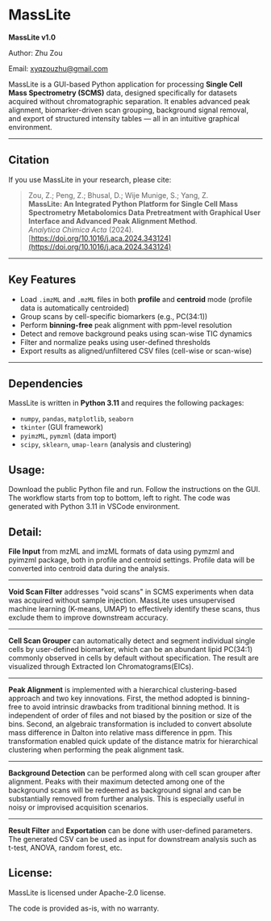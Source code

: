 # MassLite

**MassLite v1.0**  

Author: Zhu Zou  

Email: xyqzouzhu@gmail.com

MassLite is a GUI-based Python application for processing **Single Cell Mass Spectrometry (SCMS)** data, designed specifically for datasets acquired without chromatographic separation. It enables advanced peak alignment, biomarker-driven scan grouping, background signal removal, and export of structured intensity tables — all in an intuitive graphical environment.

---

## Citation

If you use MassLite in your research, please cite:

> Zou, Z.; Peng, Z.; Bhusal, D.; Wije Munige, S.; Yang, Z.  
> **MassLite: An Integrated Python Platform for Single Cell Mass Spectrometry Metabolomics Data Pretreatment with Graphical User Interface and Advanced Peak Alignment Method**.  
> _Analytica Chimica Acta_ (2024). [https://doi.org/10.1016/j.aca.2024.343124](https://doi.org/10.1016/j.aca.2024.343124)

---

## Key Features

- Load `.imzML` and `.mzML` files in both **profile** and **centroid** mode (profile data is automatically centroided)
- Group scans by cell-specific biomarkers (e.g., PC(34:1))
- Perform **binning-free** peak alignment with ppm-level resolution
- Detect and remove background peaks using scan-wise TIC dynamics
- Filter and normalize peaks using user-defined thresholds
- Export results as aligned/unfiltered CSV files (cell-wise or scan-wise)

---

## Dependencies

MassLite is written in **Python 3.11** and requires the following packages:

- `numpy`, `pandas`, `matplotlib`, `seaborn`
- `tkinter` (GUI framework)
- `pyimzML`, `pymzml` (data import)
- `scipy`, `sklearn`, `umap-learn` (analysis and clustering)

Usage:
-------------
Download the public Python file and run. Follow the instructions on the GUI. The workflow starts from top to bottom, left to right. The code was generated with Python 3.11 in VSCode environment.

Detail:
-------------
**File Input** from mzML and imzML formats of data using pymzml and pyimzml package, both in profile and centroid settings. Profile data will be converted into centroid data during the analysis.

******

**Void Scan Filter** addresses "void scans" in SCMS experiments when data was acquired without sample injection. MassLite uses unsupervised machine learning (K-means, UMAP) to effectively identify these scans, thus exclude them to improve downstream accuracy.

*****

**Cell Scan Grouper** can automatically detect and segment individual single cells by user-defined biomarker, which can be an abundant lipid PC(34:1) commonly observed in cells by default without specification. The result are visualized through Extracted Ion Chromatograms(EICs).

*****

**Peak Alignment** is implemented with a hierarchical clustering-based approach and two key innovations. First, the method adopted is binning-free to avoid intrinsic drawbacks from traditional binning method. It is independent of order of files and not biased by the position or size of the bins. Second, an algebraic transformation is included to convert absolute mass difference in Dalton into relative mass difference in ppm. This transformation enabled quick update of the distance matrix for hierarchical clustering when performing the peak alignment task.

*****

**Background Detection** can be performed along with cell scan grouper after alignment. Peaks with their maximum detected among one of the background scans will be redeemed as background signal and can be substantially removed from further analysis. This is especially useful in noisy or improvised acquisition scenarios.

*****

**Result Filter** and **Exportation** can be done with user-defined parameters. The generated CSV can be used as input for downstream analysis such as t-test, ANOVA, random forest, etc.

License:
-------------
MassLite is licensed under Apache-2.0 license. 

The code is provided as-is, with no warranty.
